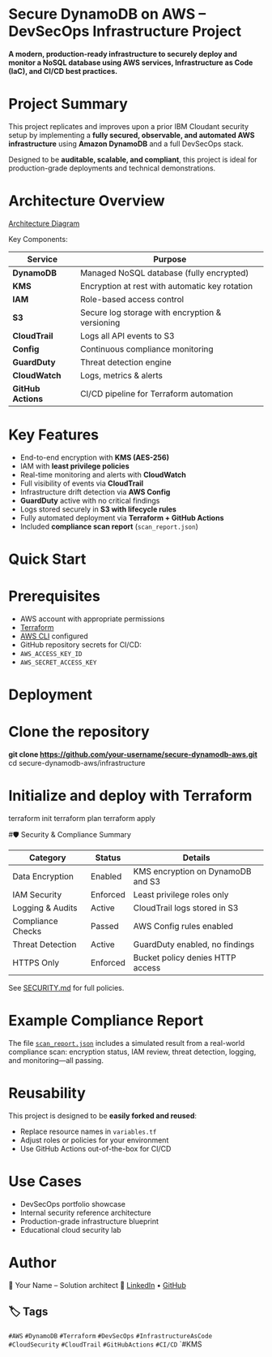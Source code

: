 # Secure DynamoDB on AWS – DevSecOps Infrastructure Project

**A modern, production-ready infrastructure to securely deploy and monitor a NoSQL database using AWS services, Infrastructure as Code (IaC), and CI/CD best practices.**


# Project Summary

This project replicates and improves upon a prior IBM Cloudant security setup by implementing a **fully secured, observable, and automated AWS infrastructure** using **Amazon DynamoDB** and a full DevSecOps stack.

Designed to be **auditable, scalable, and compliant**, this project is ideal for production-grade deployments and technical demonstrations.


#  Architecture Overview

[Architecture Diagram](diagram.png)

Key Components:

| Service               | Purpose                                        |
|-----------------------|------------------------------------------------|
| **DynamoDB**          | Managed NoSQL database (fully encrypted)       |
| **KMS**               | Encryption at rest with automatic key rotation |
| **IAM**               | Role-based access control                      |
| **S3**                | Secure log storage with encryption & versioning |
| **CloudTrail**        | Logs all API events to S3                      |
| **Config**            | Continuous compliance monitoring               |
| **GuardDuty**         | Threat detection engine                        |
| **CloudWatch**        | Logs, metrics & alerts                         |
| **GitHub Actions**    | CI/CD pipeline for Terraform automation        |

# Key Features

- End-to-end encryption with **KMS (AES-256)**  
- IAM with **least privilege policies**  
- Real-time monitoring and alerts with **CloudWatch**  
- Full visibility of events via **CloudTrail**  
- Infrastructure drift detection via **AWS Config**  
- **GuardDuty** active with no critical findings  
- Logs stored securely in **S3 with lifecycle rules**  
- Fully automated deployment via **Terraform + GitHub Actions**  
- Included **compliance scan report** (`scan_report.json`)

# Quick Start

# Prerequisites

-  AWS account with appropriate permissions  
-  [Terraform](https://developer.hashicorp.com/terraform/downloads)  
-  [AWS CLI](https://docs.aws.amazon.com/cli/latest/userguide/install-cliv2.html) configured  
-  GitHub repository secrets for CI/CD:  
- `AWS_ACCESS_KEY_ID`  
- `AWS_SECRET_ACCESS_KEY`  

# Deployment

# Clone the repository
**git clone https://github.com/your-username/secure-dynamodb-aws.git**
cd secure-dynamodb-aws/infrastructure

# Initialize and deploy with Terraform
terraform init
terraform plan
terraform apply

#🛡 Security & Compliance Summary

| Category             | Status     | Details                           |
| -------------------- | ---------- | --------------------------------- |
| Data Encryption   | Enabled  | KMS encryption on DynamoDB and S3 |
| IAM Security      | Enforced | Least privilege roles only        |
| Logging & Audits  | Active   | CloudTrail logs stored in S3      |
| Compliance Checks | Passed   | AWS Config rules enabled          |
| Threat Detection | Active   | GuardDuty enabled, no findings    |
| HTTPS Only        | Enforced | Bucket policy denies HTTP access  |

 See [SECURITY.md](./SECURITY.md) for full policies.

# Example Compliance Report

The file [`scan_report.json`](./scan_report.json) includes a simulated result from a real-world compliance scan: encryption status, IAM review, threat detection, logging, and monitoring—all passing.

# Reusability

This project is designed to be **easily forked and reused**:

* Replace resource names in `variables.tf`
* Adjust roles or policies for your environment
* Use GitHub Actions out-of-the-box for CI/CD

# Use Cases

* DevSecOps portfolio showcase
* Internal security reference architecture
* Production-grade infrastructure blueprint
* Educational cloud security lab
  
# Author

👤 Your Name – Solution architect
🔗 [LinkedIn](https://linkedin.com/in/kevin-maruis-kamdem) • [GitHub](https://github.com/kevinmaruiskamdem)

## 🏷️ Tags

`#AWS` `#DynamoDB` `#Terraform` `#DevSecOps` `#InfrastructureAsCode` `#CloudSecurity` `#CloudTrail` `#GitHubActions` `#CI/CD` `#KMS
